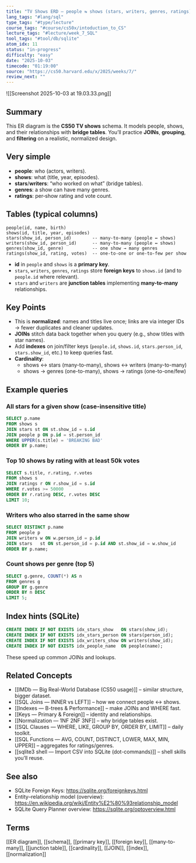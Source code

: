 ```yaml
---
title: "TV Shows ERD — people ⇆ shows (stars, writers, genres, ratings)"  
lang_tags: "#lang/sql"
type_tags: "#type/lecture"
course_tags: "#course/cs50x/intoduction_to_CS"
lecture_tags: "#lecture/week_7_SQL"
tool_tags: "#tool/db/sqlite"
atom_idx: 11
status: "in-progress"
difficulty: "easy"
date: "2025-10-03"
timecode: "01:19:00"
source: "https://cs50.harvard.edu/x/2025/weeks/7/"
review_next: ""
---
```


![[Screenshot 2025-10-03 at 19.03.33.png]]

## Summary
This ER diagram is the **CS50 TV shows** schema. It models people, shows, and their relationships with **bridge tables**. You’ll practice **JOINs**, **grouping**, and **filtering** on a realistic, normalized design.

## Very simple
- **people**: who (actors, writers).  
- **shows**: what (title, year, episodes).  
- **stars**/**writers**: “who worked on what” (bridge tables).  
- **genres**: a show can have many genres.  
- **ratings**: per‑show rating and vote count.

## Tables (typical columns)
```
people(id, name, birth)
shows(id, title, year, episodes)
stars(show_id, person_id)        -- many-to-many (people ↔ shows)
writers(show_id, person_id)      -- many-to-many (people ↔ shows)
genres(show_id, genre)           -- one show → many genres
ratings(show_id, rating, votes)  -- one-to-one or one-to-few per show
```
- **id** in `people` and `shows` is a **primary key**.  
- `stars`, `writers`, `genres`, `ratings` store **foreign keys** to `shows.id` (and to `people.id` where relevant).  
- `stars` and `writers` are **junction tables** implementing **many-to-many** relationships.

## Key Points
- This is **normalized**: names and titles live once; links are via integer IDs → fewer duplicates and cleaner updates.  
- **JOINs** stitch data back together when you query (e.g., show titles with star names).  
- Add **indexes** on join/filter keys (`people.id`, `shows.id`, `stars.person_id`, `stars.show_id`, etc.) to keep queries fast.  
- **Cardinality**:  
  - shows ↔ stars (many-to-many), shows ↔ writers (many-to-many)  
  - shows → genres (one-to-many), shows → ratings (one-to-one/few)

## Example queries

### All stars for a given show (case-insensitive title)
```sql
SELECT p.name
FROM shows s
JOIN stars st ON st.show_id = s.id
JOIN people p ON p.id = st.person_id
WHERE UPPER(s.title) = 'BREAKING BAD'
ORDER BY p.name;
```

### Top 10 shows by rating with at least 50k votes
```sql
SELECT s.title, r.rating, r.votes
FROM shows s
JOIN ratings r ON r.show_id = s.id
WHERE r.votes >= 50000
ORDER BY r.rating DESC, r.votes DESC
LIMIT 10;
```

### Writers who also starred in the same show
```sql
SELECT DISTINCT p.name
FROM people p
JOIN writers w ON w.person_id = p.id
JOIN stars   st ON st.person_id = p.id AND st.show_id = w.show_id
ORDER BY p.name;
```

### Count shows per genre (top 5)
```sql
SELECT g.genre, COUNT(*) AS n
FROM genres g
GROUP BY g.genre
ORDER BY n DESC
LIMIT 5;
```

## Index hints (SQLite)
```sql
CREATE INDEX IF NOT EXISTS idx_stars_show   ON stars(show_id);
CREATE INDEX IF NOT EXISTS idx_stars_person ON stars(person_id);
CREATE INDEX IF NOT EXISTS idx_writers_show ON writers(show_id);
CREATE INDEX IF NOT EXISTS idx_people_name  ON people(name);
```
These speed up common JOINs and lookups.

## Related Concepts
- [[IMDb — Big Real-World Database (CS50 usage)]] – similar structure, bigger dataset.
- [[SQL Joins — INNER vs LEFT]] – how we connect people ↔ shows.
- [[Indexes — B-trees & Performance]] – make JOINs and WHERE fast.
- [[Keys — Primary & Foreign]] – identity and relationships.
- [[Normalization — 1NF 2NF 3NF]] – why bridge tables exist.
- [[SQL Clauses — WHERE, LIKE, GROUP BY, ORDER BY, LIMIT]] – daily toolkit.
- [[SQL Functions — AVG, COUNT, DISTINCT, LOWER, MAX, MIN, UPPER]] – aggregates for ratings/genres.
- [[sqlite3 shell — Import CSV into SQLite (dot-commands)]] – shell skills you’ll reuse.

## See also
- SQLite Foreign Keys: https://sqlite.org/foreignkeys.html  
- Entity–relationship model (overview): https://en.wikipedia.org/wiki/Entity%E2%80%93relationship_model  
- SQLite Query Planner overview: https://sqlite.org/optoverview.html

## Terms
[[ER diagram]], [[schema]], [[primary key]], [[foreign key]], [[many-to-many]], [[junction table]], [[cardinality]], [[JOIN]], [[index]], [[normalization]]
